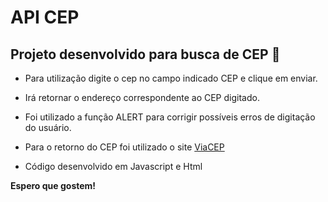 # **API CEP**

## Projeto desenvolvido para busca de CEP :postbox:

- Para utilização digite o cep no campo indicado CEP e 
  clique em enviar.

- Irá retornar o endereço correspondente ao CEP digitado.

- Foi utilizado a função ALERT para corrigir possíveis erros
  de digitação do usuário.

- Para o retorno do CEP foi utilizado o site [ViaCEP](https://viacep.com.br/)
- Código desenvolvido em Javascript e Html 



**Espero que gostem!**

